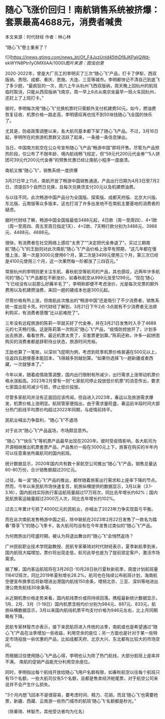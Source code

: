 # 随心飞涨价回归！南航销售系统被挤爆：套票最高4688元，消费者喊贵

本文来源：时代财经 作者：林心林

“随心飞”卷土重来了？

![](https://inews.gtimg.com/news_bt/Of_F4JxzUnId45thDf8JKPaljQWd-
ekWYN8Ptn1yOMXlIAA/1000)_图片来源：图虫创意_

2020-2022年，曾是大厂员工的李明买了三次“随心飞”产品，打卡了伊犁、西双版纳、贵阳、成都、重庆、恩施、大连、三亚等城市。李明都快记不清自己到底飞了多少趟，“最疯狂的一次，周六上午从杭州飞西双版纳，周天晚上回杭州的航班临时取消，只能从西双版纳飞南京，周一早上6点从南京坐最早一班火车回杭州，还赶上了上班打卡。”

彼时，李明每次用“随心飞”兑换机票时只需额外支付机建费50元。如今，燃油费恢复征收、机票价格一路走高，李明感叹再也找不到50块钱随心飞全国的快乐了。

尤其是，防疫政策调整以来，各大航司基本都下架了随心飞产品。不过，3月16日起，李明所在的旅游机票群又活跃了起来，一条接一条信息弹出。

当日，中国南方航空在公众号宣布随心飞产品“畅游中国”即将开售。尽管为产品预热阶段，仅公布了不限年龄、境内航线畅飞规定，但“59元代200元代金券”“5人拼团可39元代200元代金券”的预售优惠已经让南航小程序一度崩溃。

南航又推“随心飞”，销售系统一度挤爆

3月21日早上11点，南航开放了畅游中国销售通道。产品出行日期为4月3日至7月2日，须提前5个自然日兑换，且每次兑换须支付20元以及机建燃油费。

与以往不同，此次畅游中国产品分为全国版、探索版、成都天府版、北京大兴版、东北版、云南版等众多版本，这也打消了许多出发地不在南航主要基地的消费者的疑虑。

据时代财经了解，畅游中国全国版最低3488元起，4日款（周一至周四）、4+1款（周一至周四、周五至周日指定1天）、4+2款、7天畅行款分别为3488元、3988元、4488元、4688元。

很快，有消费者在社交网络上感叹“太贵了”“决定把代金券退了”。买过三期南航“随心飞”的王励则对此次南航“随心飞”产品价格上涨早有预期，“这几年都在慢慢上涨，第一次是3000元使用6个月，第二次是3499元使用三个月，第三次已经是4100元使用三个月，这一次果然每一阶都涨了三四百元。”

常居杭州的李明则更关注东航、春秋航空等航司的产品，其也感叹，近两年许多航司的“随心飞”产品都在不断涨价，如春秋航空从999元涨至1299元。“现在‘随心飞’已经没有以前那么好薅羊毛了”，李明称即便不考虑涨价，光是每次兑票的额外费用以及机建燃油费，来回一趟的硬成本也是300元起。

尽管价格有所上涨，但南航此次推出的“畅游中国”还是吸引了不少消费者，销售系统一度出现卡壳。时代财经了解到，3月21日下午2点-3点就有不少消费者无法顺利购买，有消费者感慨“比以前难抢了”。

三年没有远程旅游的陈莉一早就买好了代金券，并在3月21日发售时入手了4688元的七天畅行版。这是陈莉第一次购买“随心飞”产品，“疫情防控放开了，计划多出去旅游，看看世界。最近机票太贵了，买套票更划算。”陈莉还称，许多一起拼团购买的消费者都是辞职待业状态，旅游时间充裕。

王励也算了一笔账，以深圳飞昆明为例，考虑到旺季机票价格普遍在500元以上，往返四五趟便基本能回本，飞得越多则越划算。“如果你选择飞一趟新疆或者西藏，一次就够本了。”

今年以来，随着疫情政策调整，国内出行限制有所减少，出行需求上涨带动机票价格水涨船高。2023年2月曾有一则“七家航司停止投放低价机票”的消息传出，要求七家国企航司减少亏损，停止低价投放。

尽管多家航司并没有正面回应该传闻，但自进入2023年，春运以及旅游需求爆发，机票价格上涨明显。航班管家便指出，由于需求量旺盛，春运前半段时间大部分热门航线平均票价均超过2022年同期，与疫情前持平。

民航业喊出力争盈利，“随心飞”不退场

对于此次“随心飞”产品返场，市场颇显意外。

“随心飞”“快乐飞”等机票产品最早出现在2020年。彼时受疫情影响，各大航司为开源相继推出机票套票产品，产品售价一般在3000元上下，旅客在购买的半年内可以任意乘坐所属航司的国内航班。

统计数据显示，2020年国内共有数十家航空公司推出“随心飞”产品，销售总量达60-80万份，合计销售额超过20亿元。

过往，每一波“随心飞”产品的推出，都伴随着旅客出行需求和上座率下降的节点。然而，今年以来民航市场快速复苏，航旅纵横提供的数据显示，3月以来（3.1-3.16），国内航线实际执行客运航班量超过17万班次，同比去年增长约62%；国内民航旅客运输量超过2000万人次，同比去年增长约102%。

过去三年累计亏损了4000亿元的民航业，亦喊出了2023年力争实现盈亏平衡。

而在此次南航发售畅游中国之前，除中联航在2023年2月22日发售了一款名为踏春“尊享飞”的随心飞季卡，各大航司均没有在今年发售过类似的“随心飞”产品。

为何商旅出行旺盛时期，被认为将退出舞台的“随心飞”会悄然返场？

广州民航职业技术学院副教授、民航专家綦琦对时代财经表示，夏季新航季到来，国内航班大幅增加，票价将出现走低，航司此举也是为了提前锁定客户，激活市场需求。

据了解，国内客运航班将在3月26日-10月28日执行夏秋新航季，周度计划航班量116412班次，同比2019年夏秋增长28.2%。航司也在陆续公布航班计划，海南航空便宣布换季后将新增进出港国内航线150余条，增频北京、三亚、深圳等地进出港公商务航线30余条等。

从近期机票价格走势来看，国内航线票价或将持续回落。携程最新统计数据显示，1月、2月、3月（1-18日）国内机票含税均价分别为984元、887元、833元，航旅纵横数据显示，3月以来国内航线机票平均支付价格为946元左右，比上月同期略有下降。

民航专家林智杰亦表示，接下来民航将进入传统的淡季，南航或也是希望通过“随心飞”产品在淡季增加一些收益，利用空余的座位；另一方面也是针对于某一些特定市场投放一些优惠的产品，比如成都天府、北京大兴、东北都有比较大的市场空间。

而根据过往使用随心飞产品心得，李明也认为除了热门航线，大部分航班上座率并不满， 南航的促销产品能充分利用空余座位。

同时，李明指出每个航线开放给随心飞用户名额有限，如春秋航空以往每个航班只有15个名额，一些大航司仅有5个名额，且都是售卖经济舱尾票，对于航空公司来说并不会产生什么损失。

“3个月内想飞回本不是很容易，要考虑时间、精力、花销，而且‘随心飞’也需要抢票，新疆、西藏、云南游一些热门城市的航班‘随心飞’名额都是秒光。”

（除綦琦、林智杰，其他受访者均为化名）

